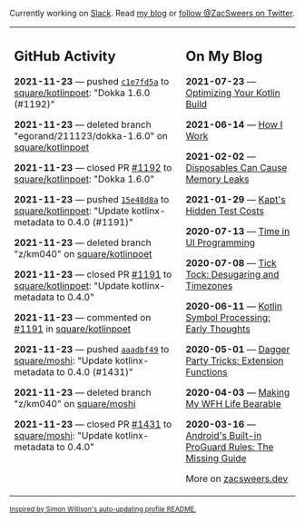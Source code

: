 Currently working on [Slack](https://slack.com/). Read [my blog](https://zacsweers.dev/) or [follow @ZacSweers on Twitter](https://twitter.com/ZacSweers).

<table><tr><td valign="top" width="60%">

## GitHub Activity
<!-- githubActivity starts -->
**2021-11-23** — pushed [`c1e7fd5a`](https://github.com/square/kotlinpoet/commit/c1e7fd5a95c8c5cc9e5d831efd3b5f0037f488df) to [square/kotlinpoet](https://api.github.com/repos/square/kotlinpoet): "Dokka 1.6.0 (#1192)"

**2021-11-23** — deleted branch "egorand/211123/dokka-1.6.0" on [square/kotlinpoet](https://api.github.com/repos/square/kotlinpoet)

**2021-11-23** — closed PR [#1192](https://api.github.com/repos/square/kotlinpoet/pulls/1192) to [square/kotlinpoet](https://api.github.com/repos/square/kotlinpoet): "Dokka 1.6.0"

**2021-11-23** — pushed [`15e48d8a`](https://github.com/square/kotlinpoet/commit/15e48d8aa8f55de7b22315081ae9f2be740586d1) to [square/kotlinpoet](https://api.github.com/repos/square/kotlinpoet): "Update kotlinx-metadata to 0.4.0 (#1191)"

**2021-11-23** — deleted branch "z/km040" on [square/kotlinpoet](https://api.github.com/repos/square/kotlinpoet)

**2021-11-23** — closed PR [#1191](https://api.github.com/repos/square/kotlinpoet/pulls/1191) to [square/kotlinpoet](https://api.github.com/repos/square/kotlinpoet): "Update kotlinx-metadata to 0.4.0"

**2021-11-23** — commented on [#1191](https://github.com/square/kotlinpoet/pull/1191#issuecomment-976677730) in [square/kotlinpoet](https://api.github.com/repos/square/kotlinpoet)

**2021-11-23** — pushed [`aaadbf49`](https://github.com/square/moshi/commit/aaadbf496354c5650202377d100a9b420f0cd26e) to [square/moshi](https://api.github.com/repos/square/moshi): "Update kotlinx-metadata to 0.4.0 (#1431)"

**2021-11-23** — deleted branch "z/km040" on [square/moshi](https://api.github.com/repos/square/moshi)

**2021-11-23** — closed PR [#1431](https://api.github.com/repos/square/moshi/pulls/1431) to [square/moshi](https://api.github.com/repos/square/moshi): "Update kotlinx-metadata to 0.4.0"
<!-- githubActivity ends -->
</td><td valign="top" width="40%">

## On My Blog
<!-- blog starts -->
**2021-07-23** — [Optimizing Your Kotlin Build](https://www.zacsweers.dev/optimizing-your-kotlin-build/)

**2021-06-14** — [How I Work](https://www.zacsweers.dev/how-i-work/)

**2021-02-02** — [Disposables Can Cause Memory Leaks](https://www.zacsweers.dev/disposables-can-cause-memory-leaks/)

**2021-01-29** — [Kapt's Hidden Test Costs](https://www.zacsweers.dev/kapts-hidden-test-costs/)

**2020-07-13** — [Time in UI Programming](https://www.zacsweers.dev/time-in-ui/)

**2020-07-08** — [Tick Tock: Desugaring and Timezones](https://www.zacsweers.dev/ticktock-desugaring-timezones/)

**2020-06-11** — [Kotlin Symbol Processing: Early Thoughts](https://www.zacsweers.dev/kotlin-symbol-processor-early-thoughts/)

**2020-05-01** — [Dagger Party Tricks: Extension Functions](https://www.zacsweers.dev/dagger-party-tricks-extension-functions/)

**2020-04-03** — [Making My WFH Life Bearable](https://www.zacsweers.dev/making-wfh-life-bearable/)

**2020-03-16** — [Android's Built-in ProGuard Rules: The Missing Guide](https://www.zacsweers.dev/android-proguard-rules/)
<!-- blog ends -->
More on [zacsweers.dev](https://zacsweers.dev/)
</td></tr></table>

<sub><a href="https://simonwillison.net/2020/Jul/10/self-updating-profile-readme/">Inspired by Simon Willison's auto-updating profile README.</a></sub>